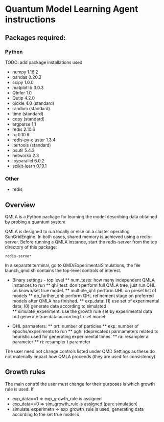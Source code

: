 # Quantum Model Learning Agent instructions



## Packages required:

### Python 
TODO: add package installations used
* numpy 1.16.2
* pandas 0.20.3
* scipy 1.0.0
* matplotlib 3.0.3
* QInfer 1.0 
* Qutip 4.2.0
* pickle 4.0 (standard)
* random (standard)
* time (standard)
* copy (standard)
* argparse 1.1
* redis 2.10.6
* rq 0.10.6
* redis-py-cluster 1.3.4
* itertools (standard)
* psutil 5.4.3
* networkx 2.3
* ipyparallel 6.0.2
* scikit-learn 0.19.1

### Other
* redis


## Overview 
QMLA is a Python package for learning the model describing data obtained by probing a quantum system. 

QMLA is designed to run locally or else on a cluster operating SunGridEngine. In both cases, shared memory is achieved using a redis-server. 
Before running a QMLA instance, start the redis-server from the top directory of this package:
```
redis-server
```

In a separate terminal, go to QMD/ExperimentalSimulations, the file launch_qmd.sh contains the top-level controls of interest. 

* Binary settings - top level
** num_tests: how many independent QMLA instances to run
** qhl_test: don't perform full QMLA tree, just run QHL on known/set true model. 
** multiple_qhl: perform QHL on preset list of models
** do_further_qhl: perform QHL refinement stage on preferred models after QMLA has finished.
** exp_data: (1) use set of experimental data; (0) generate data according to simulated  
** simulate_experiment: use the growth rule set by experimental data but generate true data according to set model

* QHL parmaeters:
** prt: number of particles
** exp: number of epochs/experiments to run
** pgh: (deprecated) parmameters related to heuristic used for generating experimental times. 
** ra: resampler a parameter
** rt: resampler t parameter


The user need not change controls listed under QMD Settings as these do not materially impact how QMLA proceeds (they are used for consistency).


## Growth rules
The main control the user must change for their purposes is which growth rule is used. 
If 
* exp_data==1 => exp_growth_rule is assigned
* exp_data==0 => sim_growth_rule is assigned (pure simulation) 
* simulate_experimetn => exp_growth_rule is used, generating data according to the set true model
s